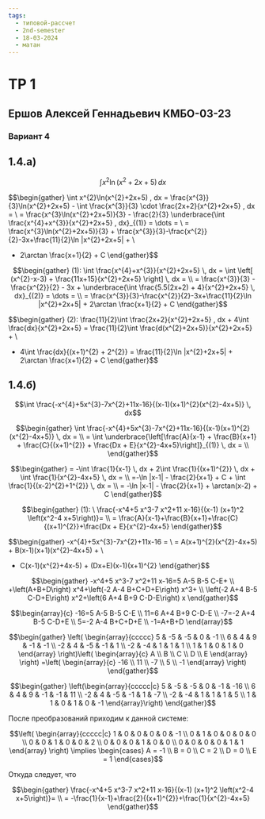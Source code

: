```yaml
---
tags:
  - типовой-рассчет
  - 2nd-semester
  - 18-03-2024
  - матан
---
```


# ТР 1

## Ершов Алексей Геннадьевич КМБО-03-23

### Вариант 4

## 1.4.a)

$$\int x^{2}\ln(x^{2}+2x+5) \, dx$$

$$\begin{gather}
\int x^{2}\ln(x^{2}+2x+5) \, dx = \frac{x^{3}}{3}\ln(x^{2}+2x+5) - \int \frac{x^{3}}{3} \cdot \frac{2x+2}{x^{2}+2x+5} \, dx = \\
= \frac{x^{3}\ln(x^{2}+2x+5)}{3} - \frac{2}{3} \underbrace{\int \frac{x^{4}+x^{3}}{x^{2}+2x+5} \, dx}_{(1)} = \dots = \\
= \frac{x^{3}\ln(x^{2}+2x+5)}{3} + \frac{x^{3}}{3}-\frac{x^{2}}{2}-3x+\frac{11}{2}\ln |x^{2}+2x+5| + \\
+ 2\arctan \frac{x+1}{2} + C
\end{gather}$$

$$\begin{gather}
(1): \int \frac{x^{4}+x^{3}}{x^{2}+2x+5} \, dx = \int \left[ (x^{2}-x-3) + \frac{11x+15}{x^{2}+2x+5} \right] \, dx = \\
= \frac{x^{3}}{3} - \frac{x^{2}}{2} - 3x + \underbrace{\int \frac{5.5(2x+2) + 4}{x^{2}+2x+5} \, dx}_{(2)} = \dots = \\
= \frac{x^{3}}{3}-\frac{x^{2}}{2}-3x+\frac{11}{2}\ln |x^{2}+2x+5| + 2\arctan \frac{x+1}{2} + C
\end{gather}$$

$$\begin{gather}
(2): \frac{11}{2}\int \frac{2x+2}{x^{2}+2x+5} \, dx + 4\int \frac{dx}{x^{2}+2x+5} = \frac{11}{2}\int \frac{d(x^{2}+2x+5)}{x^{2}+2x+5} + \\
+ 4\int \frac{dx}{(x+1)^{2} + 2^{2}} = \frac{11}{2}\ln |x^{2}+2x+5| + 2\arctan \frac{x+1}{2} + C
\end{gather}$$

## 1.4.б)

$$\int \frac{-x^{4}+5x^{3}-7x^{2}+11x-16}{(x-1)(x+1)^{2}(x^{2}-4x+5)} \, dx$$

$$\begin{gather}
\int \frac{-x^{4}+5x^{3}-7x^{2}+11x-16}{(x-1)(x+1)^{2}(x^{2}-4x+5)} \, dx = \\
= \int \underbrace{\left[\frac{A}{x-1} + \frac{B}{x+1} + \frac{C}{(x+1)^{2}} + \frac{Dx + E}{x^{2}-4x+5}\right]}_{(1)} \, dx = \\
\end{gather}$$

$$\begin{gather}
= -\int \frac{1}{x-1} \, dx + 2\int \frac{1}{(x+1)^{2}} \, dx + \int \frac{1}{x^{2}-4x+5} \, dx = \\
=-\ln |x-1| - \frac{2}{x+1} + C + \int \frac{1}{(x-2)^{2}+1^{2}} \, dx = \\
= -\ln |x-1| - \frac{2}{x+1} + \arctan(x-2) + C
\end{gather}$$

$$\begin{gather}
(1): \ \frac{-x^4+5 x^3-7 x^2+11 x-16}{(x-1) (x+1)^2 \left(x^2-4 x+5\right)}= \\
= \frac{A}{x-1}+\frac{B}{x+1}+\frac{C}{(x+1)^{2}}+\frac{Dx + E}{x^{2}-4x+5}
\end{gather}$$

$$\begin{gather}
-x^{4}+5x^{3}-7x^{2}+11x-16 = \\
= A(x+1)^{2}(x^{2}-4x+5) + B(x-1)(x+1)(x^{2}-4x+5) + \\
+ C(x-1)(x^{2}+4x-5) + (Dx+E)(x-1)(x+1)^{2}
\end{gather}$$  

$$\begin{gather}
-x^4+5 x^3-7 x^2+11 x-16=5 A-5 B-5 C-E+ \\
+\left(A+B+D\right) x^4+\left(-2 A-4 B+C+D+E\right) x^3+ \\
\left(-2 A+4 B-5 C-D+E\right) x^2+\left(6 A+4 B+9 C-D-E\right) x
\end{gather}$$

$$\begin{array}{c}
-16=5 A-5 B-5 C-E \\
11=6 A+4 B+9 C-D-E \\
-7=-2 A+4 B-5 C-D+E \\
5=-2 A-4 B+C+D+E \\
-1=A+B+D
\end{array}$$

$$\begin{gather}
\left(
\begin{array}{ccccc}
 5 & -5 & -5 & 0 & -1 \\
 6 & 4 & 9 & -1 & -1 \\
 -2 & 4 & -5 & -1 & 1 \\
 -2 & -4 & 1 & 1 & 1 \\
 1 & 1 & 0 & 1 & 0
\end{array}
\right)\left(
\begin{array}{c}
 A \\
 B \\
 C \\
 D \\
 E
\end{array}
\right) =\left(
\begin{array}{c}
 -16 \\
 11 \\
 -7 \\
 5 \\
 -1
\end{array}
\right)
\end{gather}$$

$$\begin{gather}
\left(\begin{array}{ccccc|c}
 5 & -5 & -5 & 0 & -1 & -16 \\
 6 & 4 & 9 & -1 & -1 & 11 \\
 -2 & 4 & -5 & -1 & 1 & -7 \\
 -2 & -4 & 1 & 1 & 1 & 5 \\
 1 & 1 & 0 & 1 & 0 & -1
\end{array}\right)
\end{gather}$$

После преобразований приходим к данной системе:

$$\left(
\begin{array}{ccccc|c}
 1 & 0 & 0 & 0 & 0 & -1 \\
 0 & 1 & 0 & 0 & 0 & 0 \\
 0 & 0 & 1 & 0 & 0 & 2 \\
 0 & 0 & 0 & 1 & 0 & 0 \\
 0 & 0 & 0 & 0 & 1 & 1
\end{array}
\right) \implies \begin{cases}
A = -1 \\
B = 0 \\
C = 2 \\
D = 0 \\
E = 1
\end{cases}$$

Откуда следует, что

$$\begin{gather}
\frac{-x^4+5 x^3-7 x^2+11 x-16}{(x-1) (x+1)^2 \left(x^2-4 x+5\right)}= \\
= -\frac{1}{x-1}+\frac{2}{(x+1)^{2}}+\frac{1}{x^{2}-4x+5}
\end{gather}$$
